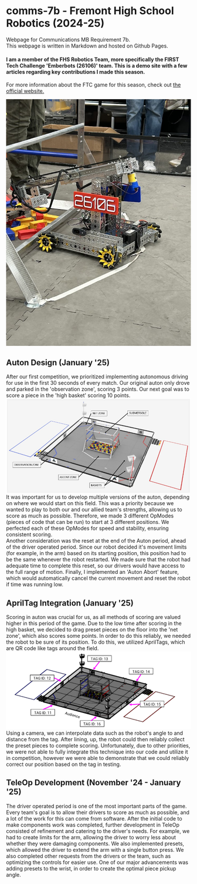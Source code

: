 # comms-7b - Fremont High School Robotics (2024-25)
Webpage for Communications MB Requirement 7b.    
This webpage is written in Markdown and hosted on Github Pages.   
#### I am a member of the FHS Robotics Team, more specifically the FIRST Tech Challenge 'Emberbots (26106)' team. This is a demo site with a few articles regarding key contributions I made this season.
For more information about the FTC game for this season, check out [the official website.](https://www.firstinspires.org/robotics/ftc/game-and-season)
     
![Robot image](./pictures/robot.jpeg)
     
## Auton Design (January '25)
After our first competition, we prioritized implementing autonomous driving for use in the first 30 seconds of every match. Our original auton only drove and parked in the 'observation zone', scoring 3 points. Our next goal was to score a piece in the 'high basket' scoring 10 points.  
![Field Image](./pictures/field.png)   
It was important for us to develop multiple versions of the auton, depending on where we would start on this field. This was a priority because we wanted to play to both our and our allied team's strengths, allowing us to score as much as possible. Therefore, we made 3 different OpModes (pieces of code that can be run) to start at 3 different positions. We perfected each of these OpModes for speed and stability, ensuring consistent scoring.   
Another consideration was the reset at the end of the Auton period, ahead of the driver operated period. Since our robot decided it's movement limits (for example, in the arm) based on its starting position, this position had to be the same whenever the robot restarted. We made sure that the robot had adequate time to complete this reset, so our drivers would have access to the full range of motion. Finally, I implemented an 'Auton Abort' feature, which would automatically cancel the current movement and reset the robot if time was running low.
   
## AprilTag Integration (January '25)
Scoring in auton was crucial for us, as all methods of scoring are valued higher in this period of the game. Due to the low time after scoring in the high basket, we decided to drag preset pieces on the floor into the 'net zone', which also scores some points. In order to do this reliably, we needed the robot to be sure of its position. To do this, we utilized AprilTags, which are QR code like tags around the field.     
![AprilTags Image](./pictures/april.png)      
Using a camera, we can interpolate data such as the robot's angle to and distance from the tag. After lining, up, the robot could then reliably collect the preset pieces to complete scoring. Unfortunately, due to other priorities, we were not able to fully integrate this technique into our code and utilize it in competition, however we were able to demonstrate that we could reliably correct our position based on the tag in testing.

## TeleOp Development (November '24 - January '25)
The driver operated period is one of the most important parts of the game. Every team's goal is to allow their drivers to score as much as possible, and a lot of the work for this can come from software. After the initial code to make components work was completed, further development in TeleOp consisted of refinement and catering to the driver's needs. For example, we had to create limits for the arm, allowing the driver to worry less about whether they were damaging components. We also implemented presets, which allowed the driver to extend the arm with a single button press. We also completed other requests from the drivers or the team, such as optimizing the controls for easier use. One of our major advancements was adding presets to the wrist, in order to create the optimal piece pickup angle.
